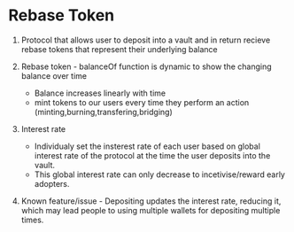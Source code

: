 #  Rebase Token
1. Protocol that allows user to deposit into a vault and in return recieve rebase tokens that represent their underlying balance

2. Rebase token - balanceOf function is dynamic to show the changing balance over time
    - Balance increases linearly with time
    - mint tokens to our users every time they perform an action (minting,burning,transfering,bridging)

3. Interest rate 
    - Individualy set the insterest rate of each user based on global interest rate of the protocol at the time the user deposits into the vault.
    - This global interest rate can only decrease to incetivise/reward early adopters.

4. Known feature/issue - Depositing updates the interest rate, reducing it, which may lead people to using multiple wallets for depositing multiple times.
